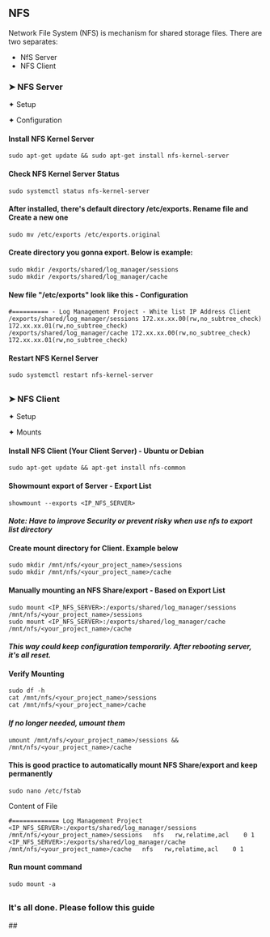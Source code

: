 ## NFS
Network File System (NFS) is mechanism for shared storage files. There are two separates:

- NfS Server
- NFS Client

### ➤ NFS Server

✦ Setup

✦ Configuration

#### Install NFS Kernel Server
```
sudo apt-get update && sudo apt-get install nfs-kernel-server
```

#### Check NFS Kernel Server Status
```
sudo systemctl status nfs-kernel-server
```

#### After installed, there's default directory /etc/exports. Rename file and Create a new one
```
sudo mv /etc/exports /etc/exports.original
```

#### Create directory you gonna export. Below is example:
```
sudo mkdir /exports/shared/log_manager/sessions
sudo mkdir /exports/shared/log_manager/cache
```

#### New file "/etc/exports" look like this - Configuration
```
#========== - Log Management Project - White list IP Address Client
/exports/shared/log_manager/sessions 172.xx.xx.00(rw,no_subtree_check) 172.xx.xx.01(rw,no_subtree_check)
/exports/shared/log_manager/cache 172.xx.xx.00(rw,no_subtree_check) 172.xx.xx.01(rw,no_subtree_check)
```

#### Restart NFS Kernel Server
```
sudo systemctl restart nfs-kernel-server
```
##
### ➤ NFS Client

✦ Setup

✦ Mounts

#### Install NFS Client (Your Client Server) - Ubuntu or Debian
```
sudo apt-get update && apt-get install nfs-common
```

#### Showmount export of Server - Export List
```
showmount --exports <IP_NFS_SERVER>
```
#### *Note: Have to improve Security or prevent risky when use nfs to export list directory*

#### Create mount directory for Client. Example below
```
sudo mkdir /mnt/nfs/<your_project_name>/sessions
sudo mkdir /mnt/nfs/<your_project_name>/cache
```

#### Manually mounting an NFS Share/export - Based on Export List
```
sudo mount <IP_NFS_SERVER>:/exports/shared/log_manager/sessions /mnt/nfs/<your_project_name>/sessions
sudo mount <IP_NFS_SERVER>:/exports/shared/log_manager/cache /mnt/nfs/<your_project_name>/cache
```
#### *This way could keep configuration temporarily. After rebooting server, it's all reset.*

#### Verify Mounting
```
sudo df -h
cat /mnt/nfs/<your_project_name>/sessions
cat /mnt/nfs/<your_project_name>/cache
```

#### *If no longer needed, umount them*
```
umount /mnt/nfs/<your_project_name>/sessions && /mnt/nfs/<your_project_name>/cache
```

#### This is good practice to automatically mount NFS Share/export and keep permanently
```
sudo nano /etc/fstab
```
Content of File
```
#============= Log Management Project
<IP_NFS_SERVER>:/exports/shared/log_manager/sessions   /mnt/nfs/<your_project_name>/sessions   nfs   rw,relatime,acl    0 1
<IP_NFS_SERVER>:/exports/shared/log_manager/cache   /mnt/nfs/<your_project_name>/cache   nfs   rw,relatime,acl    0 1
```

#### Run mount command
```
sudo mount -a
```
##
<h3>It's all done. Please follow this guide</h3>
##
